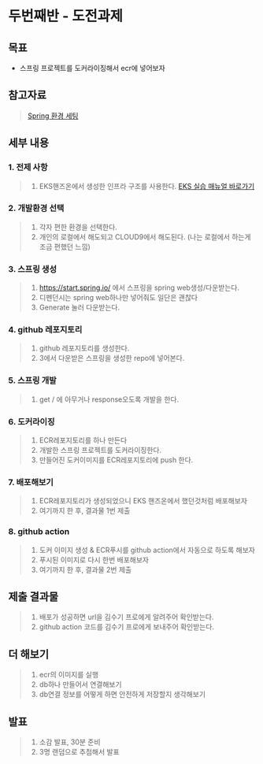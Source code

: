 # 두번째반 - 도전과제

## 목표
* 스프링 프로젝트를 도커라이징해서 ecr에 넣어보자

## 참고자료
> [Spring 환경 세팅](https://github.com/sghaha/t2/blob/main/spring.md)


## 세부 내용

### 1. 전제 사항
> 1. EKS핸즈온에서 생성한 인프라 구조를 사용한다.
[EKS 실습 매뉴얼 바로가기](https://github.com/sghaha/amazon-eks-hands-on)


### 2. 개발환경 선택
> 1. 각자 편한 환경을 선택한다. 
> 2. 개인의 로컬에서 해도되고 CLOUD9에서 해도된다. (나는 로컬에서 하는게 조금 편했던 느낌)

### 3. 스프링 생성
> 1. https://start.spring.io/ 에서 스프링을 spring web생성/다운받는다.
> 2. 디펜던시는 spring web하나만 넣어줘도 일단은 괜찮다
> 3. Generate 눌러 다운받는다. 


### 4. github 레포지토리
> 1. github 레포지토리를 생성한다.
> 2. 3에서 다운받은 스프링을 생성한 repo에 넣어본다.


### 5. 스프링 개발
> 1. get / 에 아무거나 response오도록 개발을 한다.

### 6. 도커라이징
> 1. ECR레포지토리를 하나 만든다
> 2. 개발한 스프링 프로젝트를 도커라이징한다.
> 3. 만들어진 도커이미지를 ECR레포지토리에 push 한다.

### 7. 배포해보기
> 1. ECR레포지토리가 생성되었으니 EKS 핸즈온에서 했던것처럼 배포해보자
> 2. 여기까지 한 후, 결과물 1번 제출


### 8. github action
> 1. 도커 이미지 생성 & ECR푸시를 github action에서 자동으로 하도록 해보자
> 2. 푸시된 이미지로 다시 한번 배포해보자
> 3. 여기까지 한 후, 결과물 2번 제출


## 제출 결과물
> 1. 배포가 성공하면 url을 김수기 프로에게 알려주어 확인받는다.
> 2. github action 코드를 김수기 프로에게 보내주어 확인받는다.

## 더 해보기
> 1. ecr의 이미지를 실행
> 2. db하나 만들어서 연결해보기
> 3. db연결 정보를 어떻게 하면 안전하게 저장할지 생각해보기

## 발표
> 1. 소감 발표, 30분 준비
> 2. 3명 랜덤으로 추첨해서 발표
